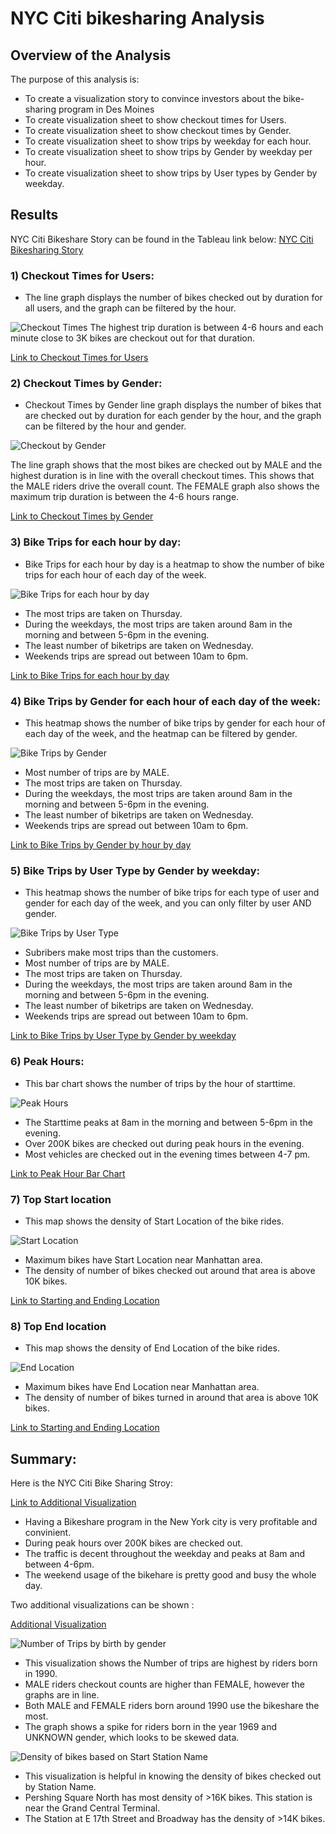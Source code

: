 # NYC Citi bikesharing Analysis

## Overview of the Analysis

The purpose of this analysis is:
* To create a visualization story to convince investors about the bike-sharing program in Des Moines
* To create visualization sheet to show checkout times for Users.
* To create visualization sheet to show checkout times by Gender.
* To create visualization sheet to show trips by weekday for each hour.
* To create visualization sheet to show trips by Gender by weekday per hour.
* To create visualization sheet to show trips by User types by Gender by weekday.

## Results

NYC Citi Bikeshare Story can be found in the Tableau link below:
[NYC Citi Bikesharing Story](https://public.tableau.com/profile/anusuya.poonja#!/vizhome/NYCCitiBikesharingChallenge/NYCCitiBikishare)

### 1) Checkout Times for Users:
* The line graph displays the number of bikes checked out by duration for all users, and the graph can be filtered by the hour. 

![Checkout Times](Addn_Resources/1_Users_Viz.png)
The highest trip duration is between 4-6 hours and each minute close to 3K bikes are checkout out for that duration.

[Link to Checkout Times for Users](https://public.tableau.com/profile/anusuya.poonja#!/vizhome/NYCCitiBikeshare-Checkouttimes/CheckoutTimes)

### 2) Checkout Times by Gender:
*  Checkout Times by Gender line graph displays the number of bikes that are checked out by duration for each gender by the hour, and the graph can be filtered by the hour and gender. 

![Checkout by Gender](Addn_Resources/2_Gender_Viz.png)

The line graph shows that the most bikes are checked out by MALE and the highest duration is in line with the overall checkout times. 
This shows that the MALE riders drive the overall count. The FEMALE graph also shows the maximum trip duration is between the 4-6 hours range.

[Link to Checkout Times by Gender](https://public.tableau.com/profile/anusuya.poonja#!/vizhome/NYCCitiBikeshare-Checkouttimes/CheckoutTimes)

### 3) Bike Trips for each hour by day:
* Bike Trips for each hour by day is a heatmap to show the number of bike trips for each hour of each day of the week. 

![Bike Trips for each hour by day](Addn_Resources/3_Hour_Viz.png)

* The most trips are taken on Thursday.
* During the weekdays, the most trips are taken around 8am in the morning and between 5-6pm in the evening.
* The least number of biketrips are taken on Wednesday.
* Weekends trips are spread out between 10am to 6pm.

[Link to Bike Trips for each hour by day](https://public.tableau.com/profile/anusuya.poonja#!/vizhome/NYCCitiBikeshare-WeekdayTripsbyperhour/TripsbyWeekdayperHour)

### 4) Bike Trips by Gender for each hour of each day of the week:
*  This heatmap shows the number of bike trips by gender for each hour of each day of the week, and the heatmap can be filtered by gender. 

![Bike Trips by Gender](Addn_Resources/4_Gender_Viz_Weekday_Hour.png)

* Most number of trips are by MALE.
* The most trips are taken on Thursday.
* During the weekdays, the most trips are taken around 8am in the morning and between 5-6pm in the evening.
* The least number of biketrips are taken on Wednesday.
* Weekends trips are spread out between 10am to 6pm.

[Link to Bike Trips by Gender by hour by day ](https://public.tableau.com/profile/anusuya.poonja#!/vizhome/NYCCitiBikeshare-Tripsbygenderperhour/TripsbyGenderWeekdayperHour)

### 5) Bike Trips by User Type by Gender by weekday:
* This heatmap shows the number of bike trips for each type of user and gender for each day of the week, and you can only filter by user AND gender.

![Bike Trips by User Type](Addn_Resources/5_User_Gender_Weekday_Viz.png)

* Subribers make most trips than the customers.
* Most number of trips are by MALE.
* The most trips are taken on Thursday.
* During the weekdays, the most trips are taken around 8am in the morning and between 5-6pm in the evening.
* The least number of biketrips are taken on Wednesday.
* Weekends trips are spread out between 10am to 6pm.

[Link to Bike Trips by User Type by Gender by weekday](https://public.tableau.com/profile/anusuya.poonja#!/vizhome/NYCCitiBikeshare-Heatmapforeachtypebygenderbyday/UserTripsbyGenderbyWeekday)

### 6) Peak Hours:
* This bar chart shows the number of trips by the hour of starttime.

![Peak Hours](Addn_Resources/6_Peak_Hour.png)

* The Starttime peaks at 8am in the morning and between 5-6pm in the evening.
* Over 200K bikes are checked out during peak hours in the evening.
* Most vehicles are checked out in the evening times between 4-7 pm.

[Link to Peak Hour Bar Chart](https://public.tableau.com/profile/anusuya.poonja#!/vizhome/NYCCitiBikesharingChallenge/NYCCitiBikishare)

### 7) Top Start location
* This map shows the density of Start Location of the bike rides.

![Start Location](Addn_Resources/7_Top_Start_Location.png)

* Maximum bikes have Start Location near Manhattan area.
* The density of number of bikes checked out around that area is above 10K bikes.

[Link to Starting and Ending Location](https://public.tableau.com/profile/anusuya.poonja#!/vizhome/NYCCitiBikesharingChallenge/NYCCitiBikishare)


### 8) Top End location
* This map shows the density of End Location of the bike rides.

![End Location](Addn_Resources/8_Top_End_Location.png)

* Maximum bikes have End Location near Manhattan area.
* The density of number of bikes turned in around that area is above 10K bikes.

[Link to Starting and Ending Location](https://public.tableau.com/profile/anusuya.poonja#!/vizhome/NYCCitiBikesharingChallenge/NYCCitiBikishare)

## Summary:

Here is the NYC Citi Bike Sharing Stroy:

[Link to Additional Visualization](https://public.tableau.com/profile/anusuya.poonja#!/vizhome/NYCCitiBikesharingChallenge/NYCCitiBikishare)

* Having a Bikeshare program in the New York city is very profitable and convinient.
* During peak hours over 200K bikes are checked out.
* The traffic is decent throughout the weekday and peaks at 8am and between 4-6pm.
* The weekend usage of the bikehare is pretty good and busy the whole day.

Two additional visualizations can be shown :

[Additional Visualization](https://public.tableau.com/profile/anusuya.poonja#!/vizhome/NYCCitiBikeshare-Additionalvisualizations/Recommendation)

![Number of Trips by birth by gender](Addn_Resources/9_NumberOfTripByBirthByGender.png)

* This visualization shows the Number of trips are highest by riders born in 1990.
* MALE riders checkout counts are higher than FEMALE, however the graphs are in line.
* Both MALE and FEMALE riders born around 1990 use the bikeshare the most.
* The graph shows a spike for riders born in the year 1969 and UNKNOWN gender, which looks to be skewed data.

![Density of bikes based on Start Station Name](Addn_Resources/10_NumberOfBikesPerStartStation.png)

* This visualization is helpful in knowing the density of bikes checked out by Station Name.
* Pershing Square North has most density of >16K bikes. This station is near the Grand Central Terminal.
* The Station at E 17th Street and Broadway has the density of >14K bikes.


